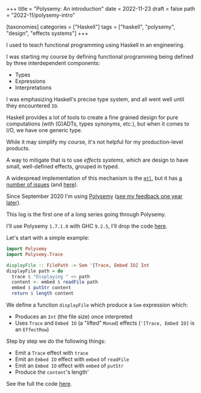+++
title = "Polysemy: An introduction"
date = 2022-11-23
draft = false
path = "2022-11/polysemy-intro"

[taxonomies]
categories = ["Haskell"]
tags = ["haskell", "polysemy", "design", "effects systems"]
+++

I used to teach functional programming using Haskell in an engineering.

I was starting my course by defining functional programming being defined by three interdependent components:

* Types
* Expressions
* Interpretations

I was emphasizing Haskell's precise type system, and all went well until they encountered `IO`.

Haskell provides a lot of tools to create a fine grained design for pure computations (with (G)ADTs, types synonyms, etc.), but when it comes to I/O, we have one generic type.

While it may simplify my course, it's not helpful for my production-level products.

A way to mitigate that is to use _effects systems_, which are design to have small, well-defined effects, grouped in typed.

A widespread implementation of this mechanism is the [`mtl`](http://book.realworldhaskell.org/read/monad-transformers.html), but it has [a number of issues](https://ro-che.info/articles/2014-06-11-problem-with-mtl) (and [here](https://github.com/haskell-effectful/effectful/blob/master/transformers.md)).

Since September 2020 I'm using [Polysemy](https://hackage.haskell.org/package/polysemy) ([see my feedback one year later](https://blog.hetchr.com/polysemy-retrospective/)).

This log is the first one of a long series going through Polysemy.

I'll use Polysemy `1.7.1.0` with GHC `9.2.5`, I'll drop the code [here](https://github.com/blackheaven/blackheaven.github.io/content/code/polysemy).

Let's start with a simple example:

```haskell
import Polysemy
import Polysemy.Trace

displayFile :: FilePath -> Sem '[Trace, Embed IO] Int
displayFile path = do
  trace $ "Displaying " <> path
  content <- embed $ readFile path
  embed $ putStr content
  return $ length content
```

We define a function `displayFile` which produce a `Sem` expression which:

* Produces an `Int` (the file size) once interpreted
* Uses `Trace` and `Embed IO` (a "lifted" `Monad`) effects (`'[Trace, Embed IO]` is an `EffectRow`)

Step by step we do the following things:

* Emit a `Trace` effect with `trace`
* Emit an `Embed IO` effect with `embed` of `readFile`
* Emit an `Embed IO` effect with `embed` of `putStr`
* Produce the `content`'s length'

See the full the code [here](https://github.com/blackheaven/blackheaven.github.io/content/code/polysemy/src/Intro.hs).
